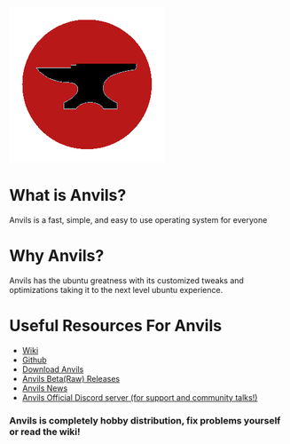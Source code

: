 ![Anvils](https://raw.githubusercontent.com/iamshivayep/AnvilsProject/gh-pages/Anvils_logo.png)
# What is Anvils?
Anvils is a fast, simple, and easy to use operating system for everyone

# Why Anvils?
Anvils has the ubuntu greatness with its customized tweaks and optimizations taking it to the next level ubuntu experience.

# Useful Resources For Anvils
- [Wiki](https://iamshivayep.github.io/Anvils-Wiki)
- [Github](https://github.com/iamshivayep)
- [Download Anvils](https://iamshivayep.github.io/AnvilsProject/download)
- [Anvils Beta(Raw) Releases](https://iamshivayep.github.io/AnvilsProject/Anvils-Raw)
- [Anvils News](https://iamshivayep.github.io/AnvilsProject/news)
- [Anvils Official Discord server (for support and community talks!)](https://discord.gg/73cf9Btnwf)
### Anvils is completely hobby distribution, fix problems yourself or read the wiki!
